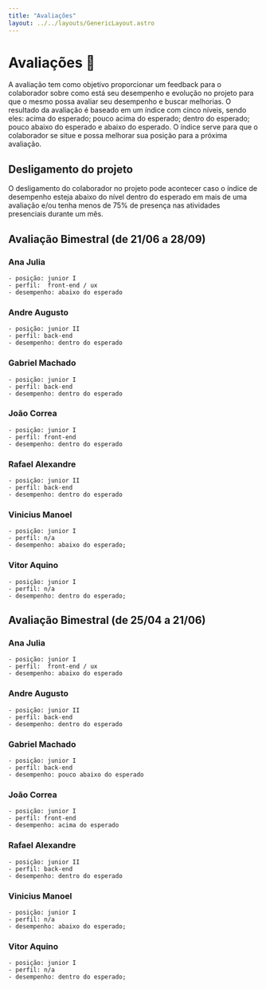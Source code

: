 ```yaml
---
title: "Avaliações"
layout: ../../layouts/GenericLayout.astro
---
```


# Avaliações 📅

A avaliação tem como objetivo  proporcionar um feedback para o colaborador sobre como está seu desempenho e evolução no projeto para que o mesmo possa avaliar seu desempenho e buscar melhorias. O resultado da avaliação é baseado em um índice com cinco níveis, sendo eles: acima do esperado; pouco acima do esperado; dentro do esperado; pouco abaixo do esperado e abaixo do esperado. O índice serve para que o colaborador se situe e possa melhorar sua posição para a próxima avaliação.

## Desligamento do projeto

O desligamento do colaborador no projeto pode acontecer caso o índice de desempenho esteja abaixo do nível dentro do esperado em mais de uma avaliação e/ou tenha menos de 75% de presença nas atividades presenciais durante um mês.

## Avaliação Bimestral (de 21/06 a 28/09)

### Ana Julia
    - posição: junior I
    - perfil:  front-end / ux
    - desempenho: abaixo do esperado

### Andre Augusto
    - posição: junior II
    - perfil: back-end
    - desempenho: dentro do esperado

### Gabriel Machado
    - posição: junior I
    - perfil: back-end
    - desempenho: dentro do esperado

### João Correa
    - posição: junior I
    - perfil: front-end
    - desempenho: dentro do esperado

### Rafael Alexandre
    - posição: junior II
    - perfil: back-end
    - desempenho: dentro do esperado

### Vinicius Manoel
    - posição: junior I
    - perfil: n/a
    - desempenho: abaixo do esperado;

### Vitor Aquino
    - posição: junior I
    - perfil: n/a
    - desempenho: dentro do esperado;  

## Avaliação Bimestral (de 25/04 a 21/06)

### Ana Julia
    - posição: junior I
    - perfil:  front-end / ux
    - desempenho: abaixo do esperado

### Andre Augusto
    - posição: junior II
    - perfil: back-end
    - desempenho: dentro do esperado

### Gabriel Machado
    - posição: junior I
    - perfil: back-end
    - desempenho: pouco abaixo do esperado

### João Correa
    - posição: junior I
    - perfil: front-end
    - desempenho: acima do esperado

### Rafael Alexandre
    - posição: junior II
    - perfil: back-end
    - desempenho: dentro do esperado

### Vinicius Manoel
    - posição: junior I
    - perfil: n/a
    - desempenho: abaixo do esperado;

### Vitor Aquino
    - posição: junior I
    - perfil: n/a
    - desempenho: dentro do esperado;  